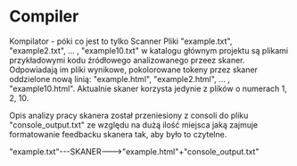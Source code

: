 # Compiler
Kompilator - póki co jest to tylko Scanner
Pliki "example.txt", "example2.txt", ... , "example10.txt" w katalogu głównym projektu są plikami przykładowymi kodu źródłowego analizowanego przeez skaner. 
Odpowiadają im pliki wynikowe, pokolorowane tokeny przez skaner oddzielone nową linią: "example.html", "example2.html", ... , "example10.html".
Aktualnie skaner korzysta jedynie z plików o numerach 1, 2, 10.

Opis analizy pracy skanera został przeniesiony z consoli do pliku "console_output.txt" ze względu na dużą ilość miejsca jaką zajmuje formatowanie feedbacku skanera tak, aby było to czytelne.

"example.txt"---SKANER--->"example.html"+"console_output.txt"
